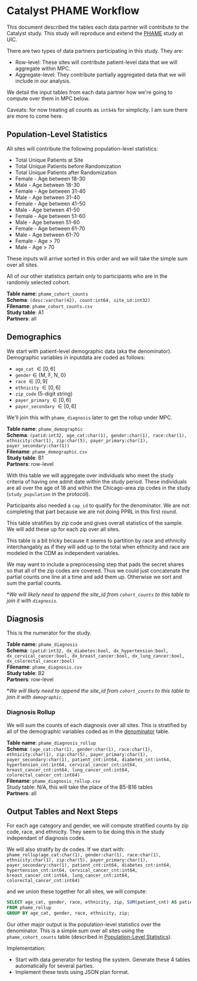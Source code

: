 # Catalyst PHAME Workflow 

This document described the tables each data partner will contribute to the Catalyst study.  This study will reproduce and extend the [PHAME](https://phame.uic.edu) study at UIC.  

There are two types of data partners participating in this study.  They are:
* Row-level: These sites will contribute patient-level data that we will aggregate within MPC.
* Aggregate-level: They contribute partially aggregated data that we will include in our analysis.

We detail the input tables from each data partner how we're going to compute over them in MPC below. 

Caveats: for now treating all counts as `int64`s for simplicity.  I am sure there are more to come here.

## Population-Level Statistics

All sites will contribute the following population-level statistics:
* Total Unique Patients at Site
* Total Unique Patients before Randomization
* Total Unique Patients after Randomization
* Female - Age between 18-30
* Male - Age between 18-30
* Female - Age between 31-40
* Male - Age between 31-40
* Female - Age between 41-50
* Male - Age between 41-50
* Female - Age between 51-60
* Male - Age between 51-60
* Female - Age between 61-70
* Male - Age between 61-70
* Female - Age > 70
* Male - Age > 70

These inputs will arrive sorted in this order and we will take the simple sum over all sites.

All of our other statistics pertain only to participants who are in the randomly selected cohort. 

**Table name**: `phame_cohort_counts`\
**Schema**: `(desc:varchar(42), count:int64, site_id:int32)`\
**Filename**: `phame_cohort_counts.csv`\
**Study table**: A1\
**Partners**: all

## Demographics

We start with patient-level demographic data (aka the denominator).  Demographic variables in inputdata are coded as follows:
* `age_cat` $\in [0, 6]$
* `gender` $\in$ {M, F, N, 0}
* `race` $\in [0, 9]$
* `ethnicity` $\in [0, 6]$
* `zip_code` (5-digit string)
* `payer_primary` $\in [0, 6]$
* `payer_secondary`  $\in [0, 6]$


We'll join this with `phame_diagnosis` later to get the rollup under MPC.

**Table name**: `phame_demographic`\
**Schema**: `(patid:int32, age_cat:char(1), gender:char(1), race:char(1), ethnicity:char(1), zip:char(5), payer_primary:char(1), payer_secondary:char(1))`\
**Filename**: `phame_demographic.csv`\
**Study table**: B1\
**Partners**: row-level

With this table we will aggregate over individuals who meet the study criteria of having one admit date within the study period.  These individuals are all over the age of 18 and within the Chicago-area zip codes in the study (`study_population` in the protocol).

Participants also needed a `cap_id` to qualify for the denominator.  We are not completing that part because we are not doing PPRL in this first round.

This table stratifies by zip code and gives overall statistics of the sample.  We will add these up for each zip over all sites.  

This table is a bit tricky because it seems to partition by race and ethnicity interchangably as if they will add up to the total when ethnicity and race are modeled in the CDM as independent variables. 

We may want to include a preprocessing step that pads the secret shares so that all of the zip codes are covered.  Thus we could just concatenate the partial counts one line at a time and add them up.  Otherwise we sort and sum the partial counts.

**We will likely need to append the site_id from `cohort_counts` to this table to join it with `diagnosis`.*


## Diagnosis

This is the numerator for the study.

**Table name**: `phame_diagnosis`\
**Schema**: `(patid:int32, dx_diabetes:bool, dx_hypertension:bool, dx_cervical_cancer:bool, dx_breast_cancer:bool, dx_lung_cancer:bool, dx_colorectal_cancer:bool)`\
**Filename**: `phame_diagnosis.csv`\
**Study table**: B2\
**Partners**: row-level

**We will likely need to append the site_id from `cohort_counts` to this table to join it with `demographic`.*

### Diagnosis Rollup

We will sum the counts of each diagnosis over all sites. This is stratified by all of the demographic variables coded as in the [denominator](#demographics) table.

**Table name**: `phame_diagnosis_rollup`\
**Schema**: `(age_cat:char(1), gender:char(1), race:char(1), ethnicity:char(1), zip:char(5), payer_primary:char(1), payer_secondary:char(1), patient_cnt:int64, diabetes_cnt:int64, hypertension_cnt:int64, cervical_cancer_cnt:int64, breast_cancer_cnt:int64, lung_cancer_cnt:int64, colorectal_cancer_cnt:int64)`\
**Filename**: `phame_diagnosis_rollup.csv`\
Study table: N/A, this will take the place of the B5-B16 tables\
**Partners**: all


## Output Tables and Next Steps

For each age category and gender, we will compute stratified counts by zip code, race, and ethnicity.  They seem to be doing this in the study independant of diagnosis codes.

We will also stratify by dx codes.  If we start with:\
`phame_rollup(age_cat:char(1), gender:char(1), race:char(1), ethnicity:char(1), zip:char(5), payer_primary:char(1), payer_secondary:char(1), patient_cnt:int64, diabetes_cnt:int64, hypertension_cnt:int64, cervical_cancer_cnt:int64, breast_cancer_cnt:int64, lung_cancer_cnt:int64, colorectal_cancer_cnt:int64)`

and we union these together for all sites, we will compute:
```sql
SELECT age_cat, gender, race, ethnicity, zip, SUM(patient_cnt) AS patient_cnt, SUM(diabetes_cnt) AS diabetes_cnt, SUM(hypertension_cnt) AS hypertension_cnt, SUM(cervical_cancer_cnt) AS cervical_cancer_cnt, SUM(breast_cancer_cnt) AS breast_cancer_cnt, SUM(lung_cancer_cnt) AS lung_cancer_cnt, SUM(colorectal_cancer_cnt) AS colorectal_cancer_cnt 
FROM phame_rollup 
GROUP BY age_cat, gender, race, ethnicity, zip;
```

Our other major output is the population-level statistics over the denominator.  This is a simple sum over all sites using the `phame_cohort_counts` table (described in [Population-Level Statistics](#population-level-statistics)).

Implementation:
* Start with data generator for testing the system.  Generate these 4 tables automatically for several parties.
* Implement these tests using JSON plan format.